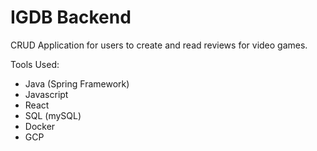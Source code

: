 # IGDB Backend

CRUD Application for users to create and read reviews for video games.

Tools Used:
- Java (Spring Framework)
- Javascript
- React
- SQL (mySQL)
- Docker
- GCP
